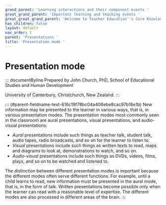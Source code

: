 ```yaml
---
grand_parent: 'Learning interactions and their component events '
great_grand_parent: 'Important learning and teaching events '
great_great_grand_parent: 'Welcome to Teacher Education''s Core Knowledge and Skills.'
has_children: false
layout: default
nav_order: 1
parent: 'Presentations '
title: 'Presentation mode '
---
```

# Presentation mode 


::: documentByline
Prepared by John Church, PhD, School of Educational Studies and Human
Development

University of Canterbury, Christchurch, New Zealand.
:::

::: {#parent-fieldname-text-616c19f78bc04a408ebe8cac97b18e1b}
New information may be presented to the learner in various ways, that
is, in various presentation modes. The presentation modes most commonly
seen in the classroom are aural presentations, visual presentations, and
audio-visual presentations.

-   *Aural* presentations include such things as teacher talk, student
    talk, audio tapes, radio broadcasts, and so on for the learner to
    listen to.
-   *Visual* presentations include such things as written texts to read,
    maps and diagrams to look at, demonstrations to watch, and so on.
-   *Audio-visual* presentations include such things as DVDs, videos,
    films, plays, and so on to be watched and listened to.

The distinction between different presentation modes is important
because the different modes often serve different functions. For
example, until a child learns to read, new information must be presented
in the aural mode, that is, in the form of talk. Written presentations
become possible only when the learner can read with a reasonable level
of expertise. The different modes are also processed in different areas
of the brain.
:::
